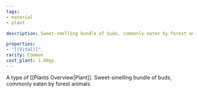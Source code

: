 ```yaml
---
tags:
- material
- plant

description: Sweet-smelling bundle of buds, commonly eaten by forest animals

properties:
- "[[Vital]]"
rarity: Common
cost_plant: 1.00gp
---
```

A type of [[Plants Overview|Plant]]. Sweet-smelling bundle of buds, commonly eaten by forest animals